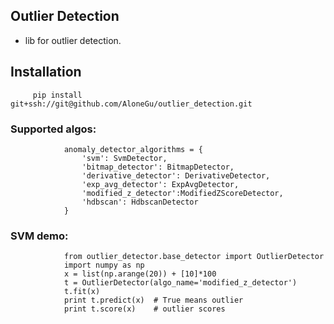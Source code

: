 ## Outlier Detection

* lib for outlier detection.

## Installation

         pip install git+ssh://git@github.com/AloneGu/outlier_detection.git


### Supported algos:

                anomaly_detector_algorithms = {
                    'svm': SvmDetector,
                    'bitmap_detector': BitmapDetector,
                    'derivative_detector': DerivativeDetector,
                    'exp_avg_detector': ExpAvgDetector,
                    'modified_z_detector':ModifiedZScoreDetector,
                    'hdbscan': HdbscanDetector
                }


### SVM demo:

                from outlier_detector.base_detector import OutlierDetector
                import numpy as np
                x = list(np.arange(20)) + [10]*100
                t = OutlierDetector(algo_name='modified_z_detector')
                t.fit(x)
                print t.predict(x)  # True means outlier
                print t.score(x)    # outlier scores


